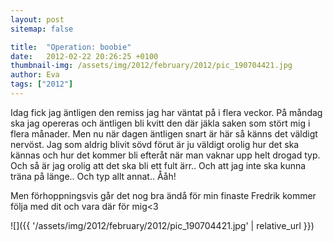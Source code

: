 ```yaml
---
layout: post
sitemap: false

title:  "Operation: boobie"
date:   2012-02-22 20:26:25 +0100
thumbnail-img: /assets/img/2012/february/2012/pic_190704421.jpg
author: Eva
tags: ["2012"]
---
```


Idag fick jag äntligen den remiss jag har väntat på i flera veckor. På måndag ska jag opereras och äntligen bli kvitt den där jäkla saken som stört mig i flera månader. Men nu när dagen äntligen snart är här så känns det väldigt nervöst. Jag som aldrig blivit sövd förut är ju väldigt orolig hur det ska kännas och hur det kommer bli efteråt när man vaknar upp helt drogad typ. Och så är jag orolig att det ska bli ett fult ärr.. Och att jag inte ska kunna träna på länge.. Och typ allt annat.. Ååh! 

Men förhoppningsvis går det nog bra ändå för min finaste Fredrik kommer följa med dit och vara där för mig<3

![]({{ '/assets/img/2012/february/2012/pic_190704421.jpg'  | relative_url }})

